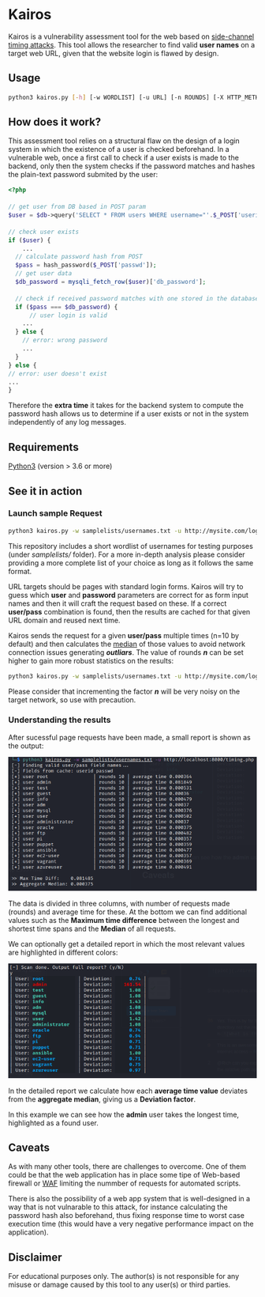 # Kairos
Kairos is a vulnerability assessment tool for the web based on [side-channel timing attacks](https://en.wikipedia.org/wiki/Side-channel_attack). This tool allows the researcher to find valid **user names** on a target web URL, given that the website login is flawed by design. 

## Usage
```bash
python3 kairos.py [-h] [-w WORDLIST] [-u URL] [-n ROUNDS] [-X HTTP_METHOD]
```

## How does it work?
This assessment tool relies on a structural flaw on the design of a login system in which the existence of a user is checked beforehand. In a vulnerable web, once a first call to check if a user exists is made to the backend, only then the system checks if the password matches and hashes the plain-text password submited by the user:

```php
<?php

// get user from DB based in POST param
$user = $db->query('SELECT * FROM users WHERE username="'.$_POST['userid'].'"');

// check user exists
if ($user) {
    ...
  // calculate password hash from POST
  $pass = hash_password($_POST['passwd']);
  // get user data
  $db_password = mysqli_fetch_row($user)['db_password'];
  
  // check if received password matches with one stored in the database
  if ($pass === $db_password) {
      // user login is valid
	...
  } else {
    // error: wrong password
    ...
  }
} else {
// error: user doesn't exist
...
}  
```

Therefore the **extra time** it takes for the backend system to compute the password hash allows us to determine if a user exists or not in the system independently of any log messages.

## Requirements
[Python3](https://www.python.org/downloads/) (version > 3.6 or more)

## See it in action

### Launch sample Request
```bash
python3 kairos.py -w samplelists/usernames.txt -u http://mysite.com/login
```

This repository includes a short wordlist of usernames for testing purposes (under *samplelists/* folder). For a more in-depth analysis please consider providing a more complete list of your choice as long as it follows the same format.

URL targets should be pages with standard login forms. Kairos will try to guess which **user** and **password** parameters are correct for as form input names and then it will craft the request based on these. If a correct **user/pass** combination is found, then the results are cached for that given URL domain and reused next time.

Kairos sends the request for a given **user/pass** multiple times (n=10 by default) and then calculates the [median](https://en.wikipedia.org/wiki/Median) of those values to avoid network connection issues generating ***outliars***. The value of rounds ***n*** can be set higher to gain more robust statistics on the results:

```bash
python3 kairos.py -w samplelists/usernames.txt -u http://mysite.com/login -n 50
```

Please consider that incrementing the factor ***n*** will be very noisy on the target network, so use with precaution.

### Understanding the results

After sucessful page requests have been made, a small report is shown as the output:

![Kairos simple test](img/kairos_test_simple.png)

The data is divided in three columns, with number of requests made (rounds) and average time for these. At the bottom we can find additional values such as the **Maximum time difference** between the longest and shortest time spans and the **Median** of all requests.

We can optionally get a detailed report in which the most relevant values are highlighted in different colors:

![Kairos detail test](img/kairos_test_detail.png)

In the detailed report we calculate how each **average time value** deviates from the **aggregate median**, giving us a **Deviation factor**.

In this example we can see how the **admin** user takes the longest time, highlighted as a found user.
## Caveats

As with many other tools, there are challenges to overcome. One of them could be that the web application has in place some tipe of Web-based firewall or [WAF](https://www.cloudflare.com/learning/ddos/glossary/web-application-firewall-waf/) limiting the nummber of requests for automated scripts.

There is also the possibility of a web app system that is well-designed in a way that is not vulnarable to this attack, for instance calculating the password hash also beforehand, thus fixing response time to worst case execution time (this would have a very negative performance impact on the application).

## Disclaimer

For educational purposes only. The author(s) is not responsible for any misuse or damage caused by this tool to any user(s) or third parties.